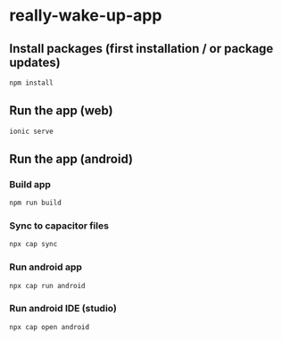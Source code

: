# really-wake-up-app

## Install packages (first installation / or package updates)
```bash
npm install
```

## Run the app (web)
```bash
ionic serve
```
## Run the app (android)

### Build app
```bash
npm run build
```

### Sync to capacitor files
```bash
npx cap sync
```

### Run android app
```bash
npx cap run android
```

### Run android IDE (studio)
```bash
npx cap open android
```